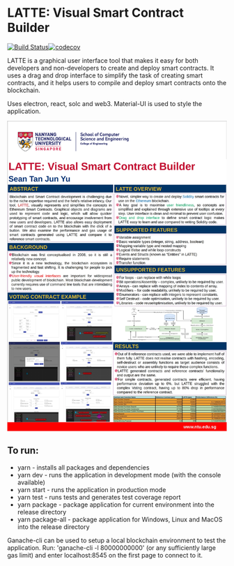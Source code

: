 # LATTE: Visual Smart Contract Builder

[![Build Status](https://travis-ci.com/Sean2108/LATTE.svg?token=FcLFkh211qmFY1Deqxzn&branch=master)](https://travis-ci.com/Sean2108/LATTE)[![codecov](https://codecov.io/gh/Sean2108/LATTE/branch/master/graph/badge.svg?token=jmB5atsZia)](https://codecov.io/gh/Sean2108/LATTE)

LATTE is a graphical user interface tool that makes it easy for both developers and non-developers to create and deploy smart contracts. It uses a drag and drop interface to simplify the task of creating smart contracts, and it helps users to compile and deploy smart contracts onto the blockchain.

Uses electron, react, solc and web3. Material-UI is used to style the application.

![More on LATTE](poster.jpg)

## To run:
- yarn - installs all packages and dependencies
- yarn dev - runs the application in development mode (with the console available)
- yarn start - runs the application in production mode
- yarn test - runs tests and generates test coverage report
- yarn package - package application for current environment into the release directory
- yarn package-all - package application for Windows, Linux and MacOS into the release directory

Ganache-cli can be used to setup a local blockchain environment to test the application. Run: 'ganache-cli -l 80000000000' (or any sufficiently large gas limit) and enter localhost:8545 on the first page to connect to it.
